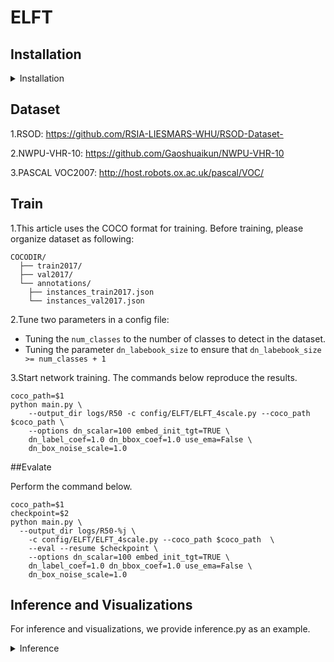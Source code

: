 # ELFT

## Installation

<details>
  <summary>Installation</summary>

   1. Clone this repo

   2. Install Pytorch and torchvision

   3. Install other needed packages
   ```sh
   pip install -r requirements.txt
   ```
</details>




## Dataset


1.RSOD: https://github.com/RSIA-LIESMARS-WHU/RSOD-Dataset-

2.NWPU-VHR-10: https://github.com/Gaoshuaikun/NWPU-VHR-10

3.PASCAL VOC2007: http://host.robots.ox.ac.uk/pascal/VOC/




## Train


1.This article uses the COCO format for training. Before training, please organize dataset as following:
```
COCODIR/
  ├── train2017/
  ├── val2017/
  └── annotations/
  	├── instances_train2017.json
  	└── instances_val2017.json
```

2.Tune two parameters in a config file:
- Tuning the `num_classes` to the number of classes to detect in the dataset.
- Tuning the parameter `dn_labebook_size` to ensure that `dn_labebook_size >= num_classes + 1`

3.Start network training. The commands below reproduce the results.

    coco_path=$1
    python main.py \
        --output_dir logs/R50 -c config/ELFT/ELFT_4scale.py --coco_path $coco_path \
        --options dn_scalar=100 embed_init_tgt=TRUE \
        dn_label_coef=1.0 dn_bbox_coef=1.0 use_ema=False \
        dn_box_noise_scale=1.0


##Evalate


Perform the command below.
    
    coco_path=$1
    checkpoint=$2
    python main.py \
      --output_dir logs/R50-%j \
        -c config/ELFT/ELFT_4scale.py --coco_path $coco_path  \
        --eval --resume $checkpoint \
        --options dn_scalar=100 embed_init_tgt=TRUE \
        dn_label_coef=1.0 dn_bbox_coef=1.0 use_ema=False \
        dn_box_noise_scale=1.0

## Inference and Visualizations

For inference and visualizations, we provide inference.py as an example.
<details>
   <summary>Inference</summary>

   1. Change the path of the model config file and model checkpoint

   2. Get an example and visualize it

   3. Run inference.py

</details>

